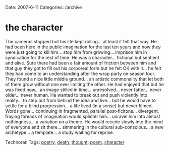 Date: 2007-6-11
Categories: /archive

# the character

The cameras stopped but his life kept rolling... at least it felt that way.  He had been here in the public imagination for the last ten years and now they were just going to kill him... stop him from growing... imprison him in syndication for the rest of time.  He was a character... fictional but sentient and alive.  Sure there had been a fair amount of friction between him and that guy they got to fill out his corporeal form but he felt OK with it... he felt they had come to an understanding after the wrap party on season four.  They found a nice little middle ground... an artistic commonality that let both of them grow without one ever limiting the other.  He had enjoyed that but he was fixed now... an image stilled in time... unresolved... never fatter... never older... never human.  He wanted to break out and push violently into reality... to step out from behind the idea and live... but he would have to settle for a blind progression... a life lived (in a sense) but never filmed.  Words gone... continuing in fragmented, parallel post-ficitons... divergent, fraying threads of imagination would splinter him... unravel him into almost nothingness... a variation on a theme.  He would recede slowly into the mind of everyone and sit there... simmering in the cultural sub-conscious... a new archetype... a template... a study waiting for reprise.

Technorati Tags:
<a href="http://technorati.com/tag/poetry" rel="tag">poetry</a>, <a href="http://technorati.com/tag/death" rel="tag">death</a>, <a href="http://technorati.com/tag/thought" rel="tag">thought</a>, <a href="http://technorati.com/tag/poem" rel="tag">poem</a>, <a href="http://technorati.com/tag/character" rel="tag">character</a>
</p>
